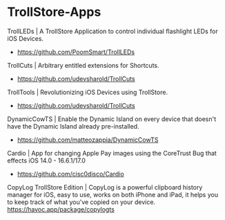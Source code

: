 # TrollStore-Apps
TrollLEDs | A TrollStore Application to control individual flashlight LEDs for iOS Devices.
- https://github.com/PoomSmart/TrollLEDs

TrollCuts | Arbitrary entitled extensions for Shortcuts.
- https://github.com/udevsharold/TrollCuts

TrollTools | Revolutionizing iOS Devices using TrollStore.
- https://github.com/udevsharold/TrollCuts

DynamicCowTS | Enable the Dynamic Island on every device that doesn't have the Dynamic Island already pre-installed.
- https://github.com/matteozappia/DynamicCowTS

Cardio | App for changing Apple Pay images using the CoreTrust Bug that effects iOS 14.0 - 16.6.1/17.0
- https://github.com/cisc0disco/Cardio

CopyLog TrollStore Edition | CopyLog is a powerful clipboard history manager for iOS, easy to use, works on both iPhone and iPad, it helps you to keep track of what you've copied on your device.
https://havoc.app/package/copylogts